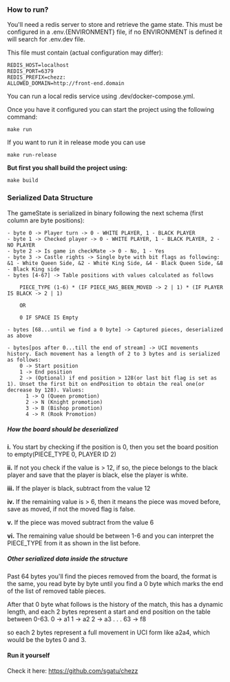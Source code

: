 ### How to run?

You'll need a redis server to store and retrieve the game state. This must be configured in a .env.{ENVIRONMENT} file, if no ENVIRONMENT is defined it will search for .env.dev file.

This file must contain (actual configuration may differ):
```
REDIS_HOST=localhost
REDIS_PORT=6379
REDIS_PREFIX=chezz:
ALLOWED_DOMAIN=http://front-end.domain
```

You can run a local redis service using .dev/docker-compose.yml.


Once you have it configured you can start the project using the following command:

```
make run
```

If you want to run it in release mode you can use

```
make run-release
```

**But first you shall build the project using:**

```
make build
```


### Serialized Data Structure

The gameState is serialized in binary following the next schema (first column are byte positions):

```
- byte 0 -> Player turn -> 0 - WHITE PLAYER, 1 - BLACK PLAYER
- byte 1 -> Checked player -> 0 - WHITE PLAYER, 1 - BLACK PLAYER, 2 - NO PLAYER
- byte 2 -> Is game in checkMate -> 0 - No, 1 - Yes
- byte 3 -> Castle rights -> Single byte with bit flags as following: &1 - White Queen Side, &2 - White King Side, &4 - Black Queen Side, &8 - Black King side 
- bytes [4-67] -> Table positions with values calculated as follows

    PIECE_TYPE (1-6) * (IF PIECE_HAS_BEEN_MOVED -> 2 | 1) * (IF PLAYER IS BLACK -> 2 | 1)

    OR

    0 IF SPACE IS Empty
```

```
- bytes [68...until we find a 0 byte] -> Captured pieces, deserialized as above

- bytes[pos after 0...till the end of stream] -> UCI movements history. Each movement has a length of 2 to 3 bytes and is serialized as follows:
    0 -> Start position
    1 -> End position
    2 -> (Optional) if end position > 128(or last bit flag is set as 1). Unset the first bit on endPosition to obtain the real one(or decrease by 128). Values:
      1 -> Q (Queen promotion)
      2 -> N (Knight promotion)
      3 -> B (Bishop promotion)
      4 -> R (Rook Promotion)
```

##### How the board should be deserialized

**i.** You start by checking if the position is 0, then you set the board position to empty(PIECE_TYPE 0, PLAYER ID 2)

**ii.** If not you check if the value is > 12, if so, the piece belongs to the black player and save that the player is black, else the player is white. 

**iii.** If the player is black, subtract from the value 12

**iv.** If the remaining value is > 6, then it means the piece was moved before, save as moved, if not the moved flag is false.

**v.** If the piece was moved subtract from the value 6

**vi.** The remaining value should be between 1-6 and you can interpret the PIECE_TYPE from it as shown in the list before.

##### Other serialized data inside the structure

Past 64 bytes you'll find the pieces removed from the board, the format is the same, you read byte by byte until you find a 0 byte which marks the end of the list of removed table pieces.

After that 0 byte what follows is the history of the match, this has a dynamic length, and each 2 bytes represent a start and end position on the table between 0-63. 
0 -> a1
1 -> a2
2 -> a3
.
.
.
63 -> f8

so each 2 bytes represent a full movement in UCI form like a2a4, which would be the bytes 0 and 3.


#### Run it yourself

Check it here: https://github.com/sgatu/chezz
